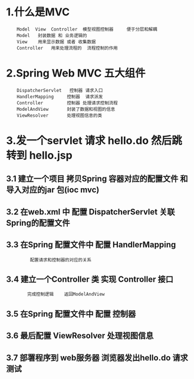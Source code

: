 # 1.什么是MVC

        Model  View  Controller  模型视图控制器     便于分层和解耦
        Model   封装数据 和 业务逻辑的 
        View    用来显示数据 或者 收集数据 
        Controller   用来处理流程的  流程控制的作用 
    
# 2.Spring Web  MVC 五大组件

        DispatcherServlet   控制器 请求入口   
        HandlerMapping     控制器  请求派发
        Controller         控制器 处理请求控制流程
        ModelAndView       封装了数据和视图的信息
        ViewResolver       处理视图信息的类
    
# 3.发一个servlet 请求 hello.do  然后跳转到 hello.jsp
## 3.1 建立一个项目 拷贝Spring 容器对应的配置文件  和  导入对应的jar 包(ioc  mvc) 
## 3.2 在web.xml 中 配置 DispatcherServlet   关联Spring的配置文件
## 3.3 在Spring 配置文件中 配置 HandlerMapping

             配置请求和控制器的对应的关系
             
## 3.4 建立一个Controller 类 实现 Controller 接口

            完成控制逻辑    返回ModelAndView 
            
## 3.5 在Spring 配置文件中 配置 控制器 
## 3.6 最后配置 ViewResolver  处理视图信息 
## 3.7 部署程序到 web服务器  浏览器发出hello.do 请求测试

